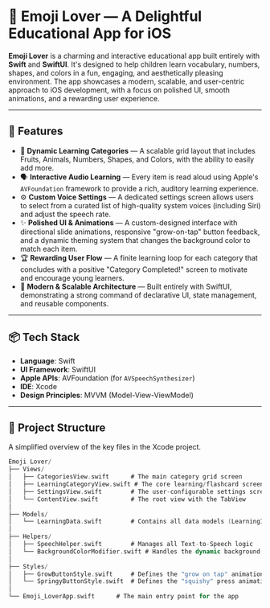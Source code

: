 # 🍎 Emoji Lover — A Delightful Educational App for iOS

**Emoji Lover** is a charming and interactive educational app built entirely with **Swift** and **SwiftUI**. It's designed to help children learn vocabulary, numbers, shapes, and colors in a fun, engaging, and aesthetically pleasing environment. The app showcases a modern, scalable, and user-centric approach to iOS development, with a focus on polished UI, smooth animations, and a rewarding user experience.

---

## 🚀 Features

-   🎨 **Dynamic Learning Categories** — A scalable grid layout that includes Fruits, Animals, Numbers, Shapes, and Colors, with the ability to easily add more.
-   🗣️ **Interactive Audio Learning** — Every item is read aloud using Apple's `AVFoundation` framework to provide a rich, auditory learning experience.
-   ⚙️ **Custom Voice Settings** — A dedicated settings screen allows users to select from a curated list of high-quality system voices (including Siri) and adjust the speech rate.
-   ✨ **Polished UI & Animations** — A custom-designed interface with directional slide animations, responsive "grow-on-tap" button feedback, and a dynamic theming system that changes the background color to match each item.
-   🏆 **Rewarding User Flow** — A finite learning loop for each category that concludes with a positive "Category Completed!" screen to motivate and encourage young learners.
-   📱 **Modern & Scalable Architecture** — Built entirely with SwiftUI, demonstrating a strong command of declarative UI, state management, and reusable components.

---

## 📦 Tech Stack

-   **Language**: Swift
-   **UI Framework**: SwiftUI
-   **Apple APIs**: AVFoundation (for `AVSpeechSynthesizer`)
-   **IDE**: Xcode
-   **Design Principles**: MVVM (Model-View-ViewModel)

---

## 📂 Project Structure

A simplified overview of the key files in the Xcode project.

```swift
Emoji Lover/
├── Views/
│   ├── CategoriesView.swift      # The main category grid screen
│   ├── LearningCategoryView.swift # The core learning/flashcard screen
│   ├── SettingsView.swift        # The user-configurable settings screen
│   └── ContentView.swift         # The root view with the TabView
│
├── Models/
│   └── LearningData.swift        # Contains all data models (LearningItem, LearningCategory)
│
├── Helpers/
│   ├── SpeechHelper.swift        # Manages all Text-to-Speech logic
│   └── BackgroundColorModifier.swift # Handles the dynamic background colors
│
├── Styles/
│   ├── GrowButtonStyle.swift     # Defines the "grow on tap" animation
│   └── SpringyButtonStyle.swift  # Defines the "squishy" press animation
│
└── Emoji_LoverApp.swift      # The main entry point for the app
